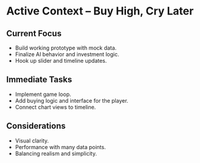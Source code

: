# Active Context – Buy High, Cry Later

## Current Focus

- Build working prototype with mock data.
- Finalize AI behavior and investment logic.
- Hook up slider and timeline updates.

## Immediate Tasks

- Implement game loop.
- Add buying logic and interface for the player.
- Connect chart views to timeline.

## Considerations

- Visual clarity.
- Performance with many data points.
- Balancing realism and simplicity.
